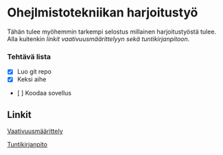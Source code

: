 # Ohejlmistotekniikan harjoitustyö

Tähän tulee myöhemmin tarkempi selostus millainen harjoitustyöstä tulee. Alla kuitenkin *linkit vaativuusmäärittelyyn sekä tuntikirjanpitoon*.

### Tehtävä lista
- [x]  Luo git repo
- [x]  Keksi aihe
- [ ]  Koodaa sovellus 

## Linkit
[Vaativuusmäärittely](https://github.com/mhamaril/ot-harjoitustyo/blob/master/dokumentaatio/Vaativuusmaarittely.md)

[Tuntikirjanpito](https://github.com/mhamaril/ot-harjoitustyo/blob/master/dokumentaatio/tuntikirjanpito.md)
